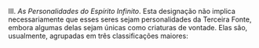 ﻿III. <I>As Personalidades do Espírito Infinito</I>. Esta designação não implica necessariamente que esses seres sejam personalidades da Terceira Fonte, embora algumas delas sejam únicas como criaturas de vontade. Elas são, usualmente, agrupadas em três classificações maiores: